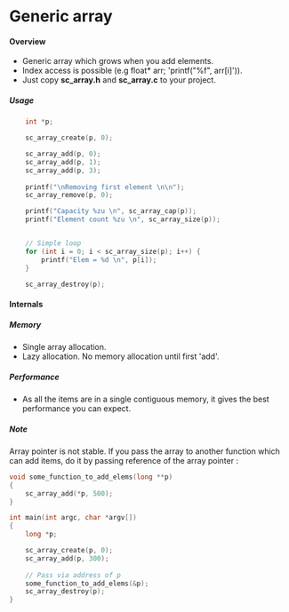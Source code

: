 # Generic array

#### Overview

- Generic array which grows when you add elements.
- Index access is possible (e.g float* arr; 'printf("%f", arr[i]')).
- Just copy <b>sc_array.h</b> and <b>sc_array.c</b> to your project.


##### Usage


```c
    int *p;

    sc_array_create(p, 0);

    sc_array_add(p, 0);
    sc_array_add(p, 1);
    sc_array_add(p, 3);
    
    printf("\nRemoving first element \n\n");
    sc_array_remove(p, 0);

    printf("Capacity %zu \n", sc_array_cap(p));
    printf("Element count %zu \n", sc_array_size(p));


    // Simple loop
    for (int i = 0; i < sc_array_size(p); i++) {
        printf("Elem = %d \n", p[i]);
    }

    sc_array_destroy(p);
```
#### Internals

##### Memory
- Single array allocation.
- Lazy allocation. No memory allocation until first 'add'.

##### Performance
- As all the items are in a single contiguous memory, it gives the best  
  performance you can expect.

##### Note

Array pointer is not stable. If you pass the array to another function which  
can add items, do it by passing reference of the array pointer :

```c
void some_function_to_add_elems(long **p)
{
    sc_array_add(*p, 500);
}

int main(int argc, char *argv[])
{
    long *p;

    sc_array_create(p, 0);
    sc_array_add(p, 300);
    
    // Pass via address of p
    some_function_to_add_elems(&p);
    sc_array_destroy(p);
}

```